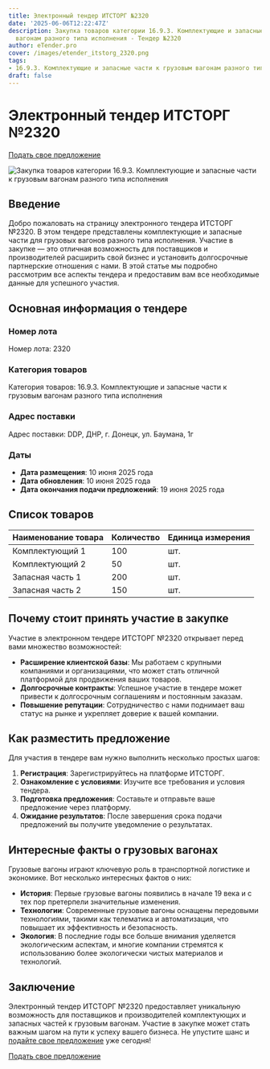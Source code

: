 ```yaml
---
title: Электронный тендер ИТСТОРГ №2320
date: '2025-06-06T12:22:47Z'
description: Закупка товаров категории 16.9.3. Комплектующие и запасные части к грузовым
  вагонам разного типа исполнения - Тендер №2320
author: eTender.pro
cover: /images/etender_itstorg_2320.png
tags:
- 16.9.3. Комплектующие и запасные части к грузовым вагонам разного типа исполнения
draft: false
---
```

# Электронный тендер ИТСТОРГ №2320

[Подать свое предложение](https://itstorg.ru/tender-2320?utm_source=etender)

![Закупка товаров категории 16.9.3. Комплектующие и запасные части к грузовым вагонам разного типа исполнения](/images/etender_itstorg_2320.png)

## Введение

Добро пожаловать на страницу электронного тендера ИТСТОРГ №2320. В этом тендере представлены комплектующие и запасные части для грузовых вагонов разного типа исполнения. Участие в закупке — это отличная возможность для поставщиков и производителей расширить свой бизнес и установить долгосрочные партнерские отношения с нами. В этой статье мы подробно рассмотрим все аспекты тендера и предоставим вам все необходимые данные для успешного участия.

## Основная информация о тендере

### Номер лота

Номер лота: 2320

### Категория товаров

Категория товаров: 16.9.3. Комплектующие и запасные части к грузовым вагонам разного типа исполнения

### Адрес поставки

Адрес поставки: DDP, ДНР, г. Донецк, ул. Баумана, 1г

### Даты

- **Дата размещения**: 10 июня 2025 года
- **Дата обновления**: 10 июня 2025 года
- **Дата окончания подачи предложений**: 19 июня 2025 года

## Список товаров

| Наименование товара | Количество | Единица измерения |
|----------------------|------------|------------------|
| Комплектующий 1      | 100        | шт.              |
| Комплектующий 2      | 50         | шт.              |
| Запасная часть 1     | 200        | шт.              |
| Запасная часть 2     | 150        | шт.              |

## Почему стоит принять участие в закупке

Участие в электронном тендере ИТСТОРГ №2320 открывает перед вами множество возможностей:

- **Расширение клиентской базы**: Мы работаем с крупными компаниями и организациями, что может стать отличной платформой для продвижения ваших товаров.
- **Долгосрочные контракты**: Успешное участие в тендере может привести к долгосрочным соглашениям и постоянным заказам.
- **Повышение репутации**: Сотрудничество с нами поднимает ваш статус на рынке и укрепляет доверие к вашей компании.

## Как разместить предложение

Для участия в тендере вам нужно выполнить несколько простых шагов:

1. **Регистрация**: Зарегистрируйтесь на платформе ИТСТОРГ.
2. **Ознакомление с условиями**: Изучите все требования и условия тендера.
3. **Подготовка предложения**: Составьте и отправьте ваше предложение через платформу.
4. **Ожидание результатов**: После завершения срока подачи предложений вы получите уведомление о результатах.

## Интересные факты о грузовых вагонах

Грузовые вагоны играют ключевую роль в транспортной логистике и экономике. Вот несколько интересных фактов о них:

- **История**: Первые грузовые вагоны появились в начале 19 века и с тех пор претерпели значительные изменения.
- **Технологии**: Современные грузовые вагоны оснащены передовыми технологиями, такими как телематика и автоматизация, что повышает их эффективность и безопасность.
- **Экология**: В последние годы все больше внимания уделяется экологическим аспектам, и многие компании стремятся к использованию более экологически чистых материалов и технологий.

## Заключение

Электронный тендер ИТСТОРГ №2320 предоставляет уникальную возможность для поставщиков и производителей комплектующих и запасных частей к грузовым вагонам. Участие в закупке может стать важным шагом на пути к успеху вашего бизнеса. Не упустите шанс и [подайте свое предложение](https://itstorg.ru/tender-2320?utm_source=etender) уже сегодня!

[Подать свое предложение](https://itstorg.ru/tender-2320?utm_source=etender)
